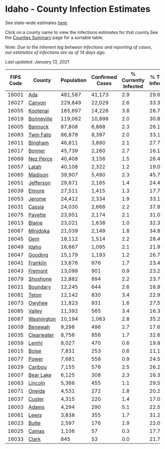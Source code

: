 # Idaho - County Infection Estimates

See state-wide estimates [here](/infections/us-id).

Click on a county name to view the infections estimates for that county.See the [Counties Summary](/infections/summary-counties) page for a sortable table.

*Note: Due to the inherent lag between infections and reporting of cases, our estimates of infections are as of 14 days ago.*

*Last updated: January 13, 2021*

|   FIPS Code |                   County |   Population |   Confirmed Cases |   % Currently Infected |   % Total Infected |
|-------------|--------------------------|--------------|-------------------|------------------------|--------------------|
|       16001 |               [Ada](ada) |      481,587 |            41,173 |                    2.9 |               29.6 |
|       16027 |         [Canyon](canyon) |      229,849 |            22,029 |                    2.6 |               33.3 |
|       16055 |     [Kootenai](kootenai) |      165,697 |            14,226 |                    3.8 |               28.7 |
|       16019 | [Bonneville](bonneville) |      119,062 |            10,898 |                    2.0 |               30.8 |
|       16005 |       [Bannock](bannock) |       87,808 |             6,888 |                    2.3 |               26.1 |
|       16083 | [Twin Falls](twin-falls) |       86,878 |             8,397 |                    2.0 |               33.1 |
|       16011 |       [Bingham](bingham) |       46,811 |             3,890 |                    2.1 |               27.7 |
|       16017 |         [Bonner](bonner) |       45,739 |             2,260 |                    2.7 |               16.1 |
|       16069 |   [Nez Perce](nez-perce) |       40,408 |             3,156 |                    1.5 |               26.4 |
|       16057 |           [Latah](latah) |       40,108 |             2,322 |                    1.2 |               19.0 |
|       16065 |       [Madison](madison) |       39,907 |             5,490 |                    2.3 |               45.7 |
|       16051 |   [Jefferson](jefferson) |       29,871 |             2,165 |                    1.4 |               24.4 |
|       16039 |         [Elmore](elmore) |       27,511 |             1,415 |                    1.3 |               17.7 |
|       16053 |         [Jerome](jerome) |       24,412 |             2,334 |                    1.9 |               33.1 |
|       16031 |         [Cassia](cassia) |       24,030 |             2,668 |                    2.2 |               37.8 |
|       16075 |       [Payette](payette) |       23,951 |             2,174 |                    2.1 |               31.0 |
|       16013 |         [Blaine](blaine) |       23,021 |             1,638 |                    1.0 |               32.3 |
|       16067 |     [Minidoka](minidoka) |       21,039 |             2,149 |                    1.8 |               34.8 |
|       16045 |               [Gem](gem) |       18,112 |             1,514 |                    2.2 |               28.4 |
|       16049 |           [Idaho](idaho) |       16,667 |             1,095 |                    2.1 |               21.9 |
|       16047 |       [Gooding](gooding) |       15,179 |             1,193 |                    1.2 |               26.7 |
|       16041 |     [Franklin](franklin) |       13,876 |               976 |                    1.7 |               23.4 |
|       16043 |       [Fremont](fremont) |       13,099 |               901 |                    0.9 |               23.2 |
|       16079 |     [Shoshone](shoshone) |       12,882 |               894 |                    2.2 |               23.7 |
|       16021 |     [Boundary](boundary) |       12,245 |               644 |                    2.6 |               16.9 |
|       16081 |           [Teton](teton) |       12,142 |               830 |                    3.4 |               22.9 |
|       16073 |         [Owyhee](owyhee) |       11,823 |               931 |                    1.6 |               27.5 |
|       16085 |         [Valley](valley) |       11,392 |               565 |                    3.4 |               16.3 |
|       16087 | [Washington](washington) |       10,194 |             1,063 |                    2.8 |               35.2 |
|       16009 |       [Benewah](benewah) |        9,298 |               496 |                    2.7 |               17.6 |
|       16035 | [Clearwater](clearwater) |        8,756 |               856 |                    1.7 |               32.6 |
|       16059 |           [Lemhi](lemhi) |        8,027 |               470 |                    0.6 |               19.8 |
|       16015 |           [Boise](boise) |        7,831 |               253 |                    0.6 |               11.1 |
|       16077 |           [Power](power) |        7,681 |               558 |                    0.9 |               24.5 |
|       16029 |       [Caribou](caribou) |        7,155 |               576 |                    2.5 |               26.2 |
|       16007 |   [Bear Lake](bear-lake) |        6,125 |               308 |                    2.3 |               16.3 |
|       16063 |       [Lincoln](lincoln) |        5,366 |               455 |                    1.1 |               29.5 |
|       16071 |         [Oneida](oneida) |        4,531 |               272 |                    1.8 |               20.2 |
|       16037 |         [Custer](custer) |        4,315 |               220 |                    1.4 |               17.0 |
|       16003 |           [Adams](adams) |        4,294 |               290 |                    5.1 |               22.5 |
|       16061 |           [Lewis](lewis) |        3,838 |               355 |                    1.7 |               31.2 |
|       16023 |           [Butte](butte) |        2,597 |               176 |                    1.9 |               22.0 |
|       16025 |           [Camas](camas) |        1,106 |                57 |                    0.3 |               17.7 |
|       16033 |           [Clark](clark) |          845 |                53 |                    0.0 |               21.7 |